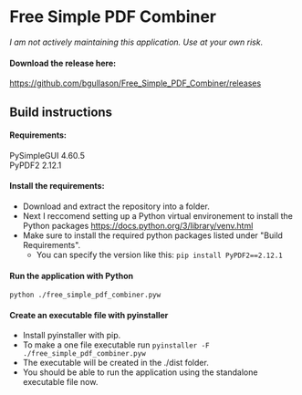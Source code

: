 # Free Simple PDF Combiner
*I am not actively maintaining this application. Use at your own risk.*  

#### Download the release here:  
https://github.com/bgullason/Free_Simple_PDF_Combiner/releases    


    
## Build instructions
#### Requirements:
PySimpleGUI 4.60.5  
PyPDF2 2.12.1  

#### Install the requirements:
- Download and extract the repository into a folder.
- Next I reccomend setting up a Python virtual environement to install the Python packages https://docs.python.org/3/library/venv.html
- Make sure to install the required python packages listed under "Build Requirements".
  - You can specify the version like this: `pip install PyPDF2==2.12.1`
#### Run the application with Python
`python ./free_simple_pdf_combiner.pyw`
#### Create an executable file with pyinstaller
- Install pyinstaller with pip.
- To make a one file executable run `pyinstaller -F ./free_simple_pdf_combiner.pyw`
- The executable will be created in the ./dist folder.
- You should be able to run the application using the standalone executable file now.
